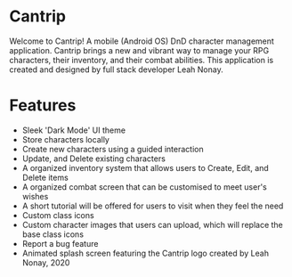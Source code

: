 # Cantrip
Welcome to Cantrip! A mobile (Android OS) DnD character management application. Cantrip brings a new and vibrant way to manage your RPG characters, their inventory, and their combat abilities. This application is created and designed by full stack developer Leah Nonay. 

# Features
* Sleek 'Dark Mode' UI theme
* Store characters locally
* Create new characters using a guided interaction
* Update, and Delete existing characters
* A organized inventory system that allows users to Create, Edit, and Delete items
* A organized combat screen that can be customised to meet user's wishes
* A short tutorial will be offered for users to visit when they feel the need
* Custom class icons
* Custom character images that users can upload, which will replace the base class icons
* Report a bug feature
* Animated splash screen featuring the Cantrip logo created by Leah Nonay, 2020
